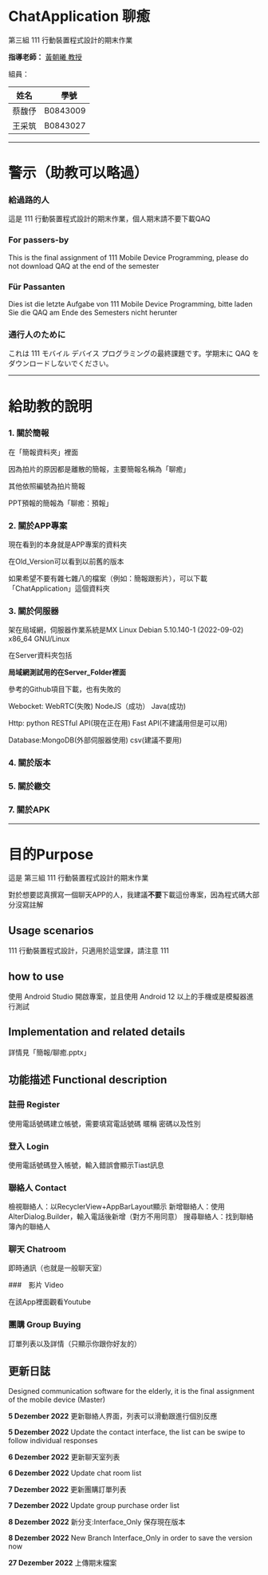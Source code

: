 <!--
 * @Author: TsaiChuWang wtsaichu@gmail.com
 * @Date: 2022-12-05 21:39:09
 * @LastEditors: TsaiChuWang wtsaichu@gmail.com
 * @LastEditTime: 2022-12-08 15:07:47
 * @FilePath: /workspace/E-Android Studio/ChatApplication/README.md
 * @Description: 这是默认设置,请设置`customMade`, 打开koroFileHeader查看配置 进行设置: https://github.com/OBKoro1/koro1FileHeader/wiki/%E9%85%8D%E7%BD%AE
-->
# ChatApplication 聊癒

第三組 111 行動裝置程式設計的期末作業

**指導老師：** [黃朝曦 教授](https://csie.niu.edu.tw/index.php?Plugin=o_niu&Action=o_niutchdetail&niuid=chhuang)

組員：

| 姓名　|　學號　|
| :--: | :--: |
| 蔡馥伃 | B0843009 |
| 王采筑 | B0843027 |


- - -

# 警示（助教可以略過）

### 給過路的人

這是 111 行動裝置程式設計的期末作業，個人期末請不要下載QAQ

### For passers-by

This is the final assignment of 111 Mobile Device Programming, please do not download QAQ at the end of the semester

### Für Passanten

Dies ist die letzte Aufgabe von 111 Mobile Device Programming, bitte laden Sie die QAQ am Ende des Semesters nicht herunter

### 通行人のために

これは 111 モバイル デバイス プログラミングの最終課題です。学期末に QAQ をダウンロードしないでください。

- - -

# 給助教的說明

### 1. 關於簡報

在「簡報資料夾」裡面

因為拍片的原因都是離散的簡報，主要簡報名稱為「聊癒」

其他依照編號為拍片簡報

PPT預報的簡報為「聊癒：預報」

### 2. 關於APP專案

現在看到的本身就是APP專案的資料夾

在Old_Version可以看到以前舊的版本

如果希望不要有雜七雜八的檔案（例如：簡報跟影片），可以下載「ChatApplication」這個資料夾

### 3. 關於伺服器

架在局域網，伺服器作業系統是MX Linux Debian 5.10.140-1 (2022-09-02) x86_64 GNU/Linux

在Server資料夾包括

**局域網測試用的在Server_Folder裡面**

參考的Github項目下載，也有失敗的

Webocket: WebRTC(失敗) NodeJS（成功） Java(成功)

Http: python RESTful API(現在正在用) Fast API(不建議用但是可以用)

Database:MongoDB(外部伺服器使用) csv(建議不要用)

### 4. 關於版本

### 5. 關於繳交

### 7. 關於APK

- - -

# 目的Purpose

這是 第三組 111 行動裝置程式設計的期末作業

對於想要認真撰寫一個聊天APP的人，我建議**不要**下載這份專案，因為程式碼大部分沒寫註解

## Usage scenarios

111 行動裝置程式設計，只適用於這堂課，請注意 111

## how to use

使用 Android Studio 開啟專案，並且使用 Android 12 以上的手機或是模擬器進行測試

## Implementation and related details

詳情見「簡報/聊癒.pptx」

## 功能描述 Functional description

### 註冊 Register

使用電話號碼建立帳號，需要填寫電話號碼 暱稱 密碼以及性別

### 登入 Login

使用電話號碼登入帳號，輸入錯誤會顯示Tiast訊息

### 聯絡人 Contact

檢視聯絡人：以RecyclerView+AppBarLayout顯示
新增聯絡人：使用AlterDialog.Builder，輸入電話後新增（對方不用同意）
搜尋聯絡人：找到聯絡簿內的聯絡人

### 聊天 Chatroom

即時通訊（也就是一般聊天室）

###　影片 Video

在該App裡面觀看Youtube

### 團購 Group Buying

訂單列表以及詳情（只顯示你跟你好友的）
## 更新日誌

Designed communication software for the elderly, it is the final assignment of the mobile device (Master)

**5 Dezember 2022** 更新聯絡人界面，列表可以滑動跟進行個別反應

**5 Dezember 2022** Update the contact interface, the list can be swipe to follow individual responses

**6 Dezember 2022** 更新聊天室列表

**6 Dezember 2022** Update chat room list

**7 Dezember 2022** 更新團購訂單列表

**7 Dezember 2022** Update group purchase order list

**8 Dezember 2022** 新分支:Interface_Only 保存現在版本

**8 Dezember 2022** New Branch Interface_Only in order to save the version now

**27 Dezember 2022** 上傳期末檔案
